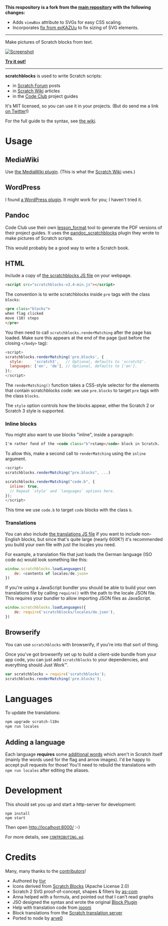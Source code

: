 **This respository is a fork from the [main repository](https://github.com/scratchblocks/scratchblocks) with the following changes:**

- Adds `viewBox` attribute to SVGs for easy CSS scaling.
- Incorporates [fix from exKAZUu](https://github.com/scratchblocks/scratchblocks/pull/301) to fix sizing of SVG elements.

---

Make pictures of Scratch blocks from text.

[![Screenshot](http://scratchblocks.github.io/screenshot.png)](https://scratchblocks.github.io/#when%20flag%20clicked%0Aclear%0Aforever%0Apen%20down%0Aif%20%3C%3Cmouse%20down%3F%3E%20and%20%3Ctouching%20%5Bmouse-pointer%20v%5D%3F%3E%3E%20then%0Aswitch%20costume%20to%20%5Bbutton%20v%5D%0Aelse%0Aadd%20(x%20position)%20to%20%5Blist%20v%5D%0Aend%0Amove%20(foo)%20steps%0Aturn%20ccw%20(9)%20degrees)

**[Try it out!](http://scratchblocks.github.io/)**

---

**scratchblocks** is used to write Scratch scripts:

- in [Scratch Forum](http://scratch.mit.edu/discuss/topic/14772/) posts
- in [Scratch Wiki](http://wiki.scratch.mit.edu/wiki/Block_Plugin) articles
- in the [Code Club](https://www.codeclub.org.uk) project guides

It's MIT licensed, so you can use it in your projects. (But do send me a link [on Twitter](http://twitter.com/blob8108)!)

For the full guide to the syntax, see [the wiki](http://wiki.scratch.mit.edu/wiki/Block_Plugin/Syntax).

# Usage

## MediaWiki

Use [the MediaWiki plugin](https://github.com/tjvr/wiki-scratchblocks). (This is what the [Scratch Wiki](http://wiki.scratch.mit.edu/wiki/Block_Plugin) uses.)

## WordPress

I found [a WordPress plugin](https://github.com/tkc49/scratchblocks-for-wp). It might work for you; I haven't tried it.

## Pandoc

Code Club use their own [lesson_format](https://github.com/CodeClub/lesson_format) tool to generate the PDF versions of their project guides. It uses the [pandoc_scratchblocks](https://github.com/CodeClub/pandoc_scratchblocks) plugin they wrote to make pictures of Scratch scripts.

This would probably be a good way to write a Scratch book.

## HTML

Include a copy of [the scratchblocks JS file](https://scratchblocks.github.io/js/scratchblocks-v3.4-min.js) on your webpage.

```html
<script src="scratchblocks-v3.4-min.js"></script>
```

The convention is to write scratchblocks inside `pre` tags with the class `blocks`:
```html
<pre class="blocks">
when flag clicked
move (10) steps
</pre>
```

You then need to call `scratchblocks.renderMatching` after the page has loaded. Make sure this appears at the end of the page (just before the closing `</body>` tag):
```js
<script>
scratchblocks.renderMatching('pre.blocks', {
  style:     'scratch3',   // Optional, defaults to 'scratch2'.
  languages: ['en', 'de'], // Optional, defaults to ['en'].
});
</script>
```
The `renderMatching()` function takes a CSS-style selector for the elements that contain scratchblocks code: we use `pre.blocks` to target `pre` tags with the class `blocks`.

The `style` option controls how the blocks appear, either the Scratch 2 or Scratch 3 style is supported.

### Inline blocks

You might also want to use blocks "inline", inside a paragraph:
```html
I'm rather fond of the <code class="b">stamp</code> block in Scratch.
```

To allow this, make a second call to `renderMatching` using the `inline` argument.
```js
<script>
scratchblocks.renderMatching("pre.blocks", ...)

scratchblocks.renderMatching("code.b", {
  inline: true,
  // Repeat `style` and `languages` options here.
});
</script>
```
This time we use `code.b` to target `code` blocks with the class `b`.

### Translations

You can also include [the translations JS file](https://scratchblocks.github.io/js/translations-all-v3.4.js) if you want to include non-English blocks, but since that's quite large (nearly 600K?) it's recommended you build your own file with just the locales you need.

For example, a translation file that just loads the German language (ISO code `de`) would look something like this:
```js
window.scratchblocks.loadLanguages({
    de: <contents of locales/de.json>
})
```

If you're using a JavaScript bundler you should be able to build your own translations file by calling `require()` with the path to the locale JSON file. This requires your bundler to allow importing JSON files as JavaScript.
```js
window.scratchblocks.loadLanguages({
    de: require('scratchblocks/locales/de.json'),
})
```

## Browserify

You can use `scratchblocks` with browserify, if you're into that sort of
thing.

Once you've got browserify set up to build a client-side bundle from your app
code, you can just add `scratchblocks` to your dependencies, and everything
should Just Work™.

```js
var scratchblocks = require('scratchblocks');
scratchblocks.renderMatching('pre.blocks');
```

# Languages

To update the translations:
```sh
npm upgrade scratch-l10n
npm run locales
```

## Adding a language

Each language **requires** some [additional words](https://github.com/tjvr/scratchblocks/blob/master/locales-src/extra_aliases.js) which aren't in Scratch itself (mainly the words used for the flag and arrow images). I'd be happy to accept pull requests for those! You'll need to rebuild the translations with `npm run locales` after editing the aliases.

# Development

This should set you up and start a http-server for development:

```
npm install
npm start
```

Then open <http://localhost:8000/> :-)

For more details, see [`CONTRIBUTING.md`](https://github.com/tjvr/scratchblocks/blob/master/.github/CONTRIBUTING.md).


# Credits

Many, many thanks to the [contributors](https://github.com/tjvr/scratchblocks/graphs/contributors)!

* Authored by [tjvr](https://github.com/tjvr)
* Icons derived from [Scratch Blocks](https://github.com/LLK/scratch-blocks) (Apache License 2.0)
* Scratch 2 SVG proof-of-concept, shapes & filters by [as-com](https://github.com/as-com)
* Anna helped with a formula, and pointed out that I can't read graphs
* JSO designed the syntax and wrote the original [Block Plugin](http://wiki.scratch.mit.edu/wiki/Block_Plugin_\(1.4\))
* Help with translation code from [joooni](http://scratch.mit.edu/users/joooni/)
* Block translations from the [Scratch translation server](http://translate.scratch.mit.edu/)
* Ported to node by [arve0](https://github.com/arve0)
